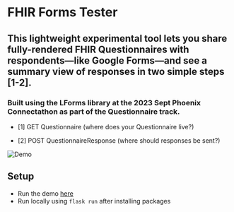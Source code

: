 # FHIR Forms Tester

## This lightweight experimental tool lets you share fully-rendered FHIR Questionnaires with respondents—like Google Forms—and see a summary view of responses in two simple steps [1-2].

### Built using the LForms library at the 2023 Sept Phoenix Connectathon as part of the Questionnaire track.

- [1] GET Questionnaire (where does your Questionnaire live?)

- [2] POST QuestionnaireResponse (where should responses be sent?)

![Demo](fhirformsgif.gif)

## Setup

- Run the demo [here](https://fhirforms-1d1ea7b0526a.herokuapp.com/)
- Run locally using `flask run` after installing packages

